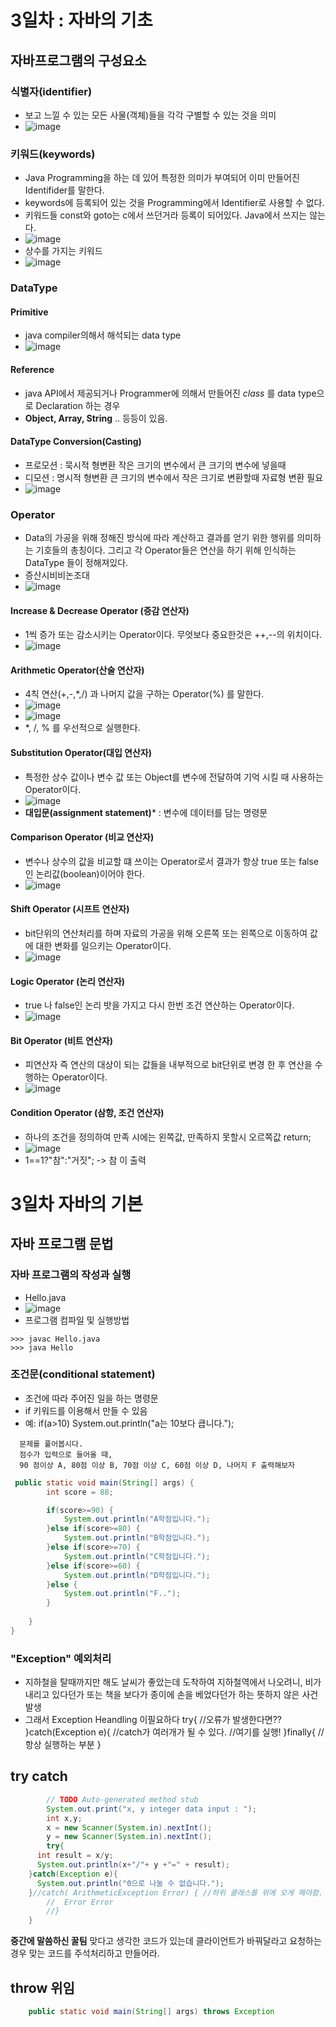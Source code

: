 # 3일차 : 자바의 기초
## 자바프로그램의 구성요소
### 식별자(identifier)
  - 보고 느낄 수 있는 모든 사물(객체)들을 각각 구별할 수 있는 것을 의미
  - ![image](https://user-images.githubusercontent.com/11310445/130714211-76f24554-43aa-4f02-9194-e6576acc9d2c.png)

### 키워드(keywords)
  - Java Programming을 하는 데 있어 특정한 의미가 부여되어 이미 만들어진 Identifider를 말한다.
  - keywords에 등록되어 있는 것을 Programming에서 Identifier로 사용할 수 없다.
  - 키워드들 const와 goto는 c에서 쓰던거라 등록이 되어있다. Java에서 쓰지는 않는다.
  - ![image](https://user-images.githubusercontent.com/11310445/130714365-e07fd11a-f5a6-481b-ba1b-a4ab4961efdd.png)
  - 상수를 가지는 키워드
  - ![image](https://user-images.githubusercontent.com/11310445/130714393-ba031344-2c24-4009-ac99-661dfe982143.png)

### DataType
#### Primitive
  - java compiler의해서 해석되는 data type
  - ![image](https://user-images.githubusercontent.com/11310445/130717391-93ed7aa5-a0be-4726-a62e-a0b4174d15d1.png)
#### Reference
  - java API에서 제공되거나 Programmer에 의해서 만들어진 *class* 를 data type으로 Declaration 하는 경우
  - **Object, Array, String** .. 등등이 있음.
#### DataType Conversion(Casting)
  - 프로모션 : 묵시적 형변환 작은 크기의 변수에서 큰 크기의 변수에 넣을때
  - 디모션 : 명시적 형변환 큰 크기의 변수에서 작은 크기로 변환할때 자료형 변환 필요
  - ![image](https://user-images.githubusercontent.com/11310445/130717231-09e888bf-3686-4300-812b-60b2ab5f6e3d.png)

### Operator
  - Data의 가공을 위해 정해진 방식에 따라 계산하고 결과를 얻기 위한 행위를 의미하는 기호들의 총칭이다. 그리고 각 Operator들은 연산을 하기 위해 인식하는 DataType 들이 정해져있다.
  - 증산시비비논조대
  - ![image](https://user-images.githubusercontent.com/11310445/130720279-fcb9c3b5-95d3-4fb2-9653-43c1f9498c7d.png)
#### Increase & Decrease Operator (증감 연산자)
  - 1씩 증가 또는 감소시키는 Operator이다. 무엇보다 중요한것은 ++,--의 위치이다.
  - ![image](https://user-images.githubusercontent.com/11310445/130722522-8c181b5c-069e-49e0-9b8f-448880bf94f1.png)
#### Arithmetic Operator(산술 연산자)
  - 4칙 연산(+,-,*,/) 과 나머지 값을 구하는 Operator(%) 를 말한다.
  - ![image](https://user-images.githubusercontent.com/11310445/130720688-b5d6be9a-a72e-494c-9ca9-ee66d3f4d9a2.png)
  - ![image](https://user-images.githubusercontent.com/11310445/130720802-9ed84a53-ae33-4332-9aca-07e8ff8710ce.png)
  - *, /, % 를 우선적으로 실행한다.
#### Substitution Operator(대입 연산자)
  - 특정한 상수 값이나 변수 값 또는 Object를 변수에 전달하여 기억 시킬 때 사용하는 Operator이다.
  - ![image](https://user-images.githubusercontent.com/11310445/130721116-e00e60ad-f880-46a5-860d-d9aabadbaeee.png)
  - **대입문(assignment statement)*** : 변수에 데이터를 담는 명령문
#### Comparison Operator (비교 연산자)
  - 변수나 상수의 값을 비교할 떄 쓰이는 Operator로서 결과가 항상 true 또는 false인 논리값(boolean)이어야 한다.
  - ![image](https://user-images.githubusercontent.com/11310445/130721576-93881645-38ba-41f5-a9ae-e8d6633c122a.png)
#### Shift Operator (시프트 연산자)
  - bit단위의 연산처리를 하며 자료의 가공을 위해 오른쪽 또는 왼쪽으로 이동하여 값에 대한 변화를 일으키는 Operator이다.
  - ![image](https://user-images.githubusercontent.com/11310445/130722309-71c2e560-e781-4b30-80c0-7470bd5b8470.png)
#### Logic Operator (논리 연산자)
  - true 나 false인 논리 밧을 가지고 다시 한번 조건 연산하는 Operator이다.
  - ![image](https://user-images.githubusercontent.com/11310445/130721742-ceaf1585-fe61-44cc-9935-a741d2b69abd.png)
#### Bit Operator (비트 연산자)
  - 피연산자 즉 연산의 대상이 되는 값들을 내부적으로 bit단위로 변경 한 후 연산을 수행하는 Operator이다.
  - ![image](https://user-images.githubusercontent.com/11310445/130722165-53ca3d46-8435-46a9-8e8a-0930216833e5.png)
#### Condition Operator (삼항, 조건 연산자)
  - 하나의 조건을 정의하여 만족 시에는 왼쪽값, 만족하지 못할시 오르쪽값 return;
  - ![image](https://user-images.githubusercontent.com/11310445/130722743-1282f083-5213-4f99-accb-c48f8900a90f.png)
  - 1==1?"참":"거짓"; -> 참 이 출력
# 3일차 자바의 기본
## 자바 프로그램 문법
### 자바 프로그램의 작성과 실행
  - Hello.java
  - ![image](https://user-images.githubusercontent.com/11310445/130731536-0e68a2ab-17d4-4648-9811-e8f96dfea0ee.png)
  - 프로그램 컴파일 및 실행방법
  ``` 
  >>> javac Hello.java 
  >>> java Hello
  ```
  
### 조건문(conditional statement)
  - 조건에 따라 주어진 일을 하는 명령문
  - if 키워드를 이용해서 만들 수 있음
  - 예: if(a>10) System.out.println("a는 10보다 큽니다.");
```
  문제를 풀어봅시다.
  점수가 입력으로 들어올 때, 
  90 점이상 A, 80점 이상 B, 70점 이상 C, 60점 이상 D, 나머지 F 출력해보자
```
```java
 public static void main(String[] args) {
		int score = 88;

		if(score>=90) {
			System.out.println("A학점입니다.");
		}else if(score>=80) {
			System.out.println("B학점입니다.");
		}else if(score>=70) {
			System.out.println("C학점입니다.");
		}else if(score>=60) {
			System.out.println("D학점입니다.");	
		}else {
			System.out.println("F..");
		}
		
	}
}
```
### "Exception" 예외처리
  - 지하철을 탈때까지만 해도 날씨가 좋았는데 도착하여 지하철역에서 나오려니, 비가내리고 있다던가 또는 책을 보다가 종이에 손을 베었다던가 하는 뜻하지 않은 사건발생
  - 그래서 Exception Heandling 이필요하다
  try{
    //오류가 발생한다면??
  }catch(Exception e){ //catch가 여러개가 될 수 있다.
    //여기를 실행!
  }finally{
    //항상 실행하는 부분
  }

## try catch
```java
		// TODO Auto-generated method stub
		System.out.print("x, y integer data input : ");
		int x,y;
		x = new Scanner(System.in).nextInt();
		y = new Scanner(System.in).nextInt();
		try{
      int result = x/y;
      System.out.println(x+"/"+ y +"=" + result);
    }catch(Exception e){
      System.out.println("0으로 나눌 수 없습니다.");
    }//catch( ArithmeticException Error) { //하위 클래스를 위에 오게 해야함. 아니면 에러가 난다.
		//	Error Error
		//}
	}
```
**중간에 말씀하신 꿀팀** 맞다고 생각한 코드가 있는데 클라이언트가 바꿔달라고 요청하는 경우 맞는 코드를 주석처리하고 만들어라.

## throw 위임
```java
	public static void main(String[] args) throws Exception
```
